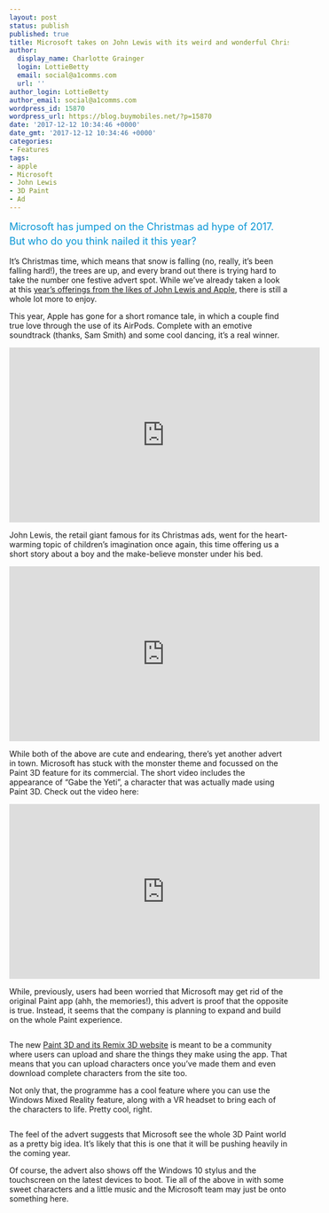 ```yaml
---
layout: post
status: publish
published: true
title: Microsoft takes on John Lewis with its weird and wonderful Christmas ad
author:
  display_name: Charlotte Grainger
  login: LottieBetty
  email: social@a1comms.com
  url: ''
author_login: LottieBetty
author_email: social@a1comms.com
wordpress_id: 15870
wordpress_url: https://blog.buymobiles.net/?p=15870
date: '2017-12-12 10:34:46 +0000'
date_gmt: '2017-12-12 10:34:46 +0000'
categories:
- Features
tags:
- apple
- Microsoft
- John Lewis
- 3D Paint
- Ad
---
```

<p><span class="postStandFirst" style="color: #0896d5; line-height: 26px; font-size: 18px;">Microsoft has jumped on the Christmas ad hype of 2017. But who do you think nailed it this year?</span></p>
<p>It&rsquo;s Christmas time, which means that snow is falling (no, really, it&rsquo;s been falling hard!), the trees are up, and every brand out there is trying hard to take the number one festive advert spot. While we&rsquo;ve already taken a look at this <a href="https://blog.buymobiles.net/features/has-apple-dethroned-john-lewis-as-the-king-of-christmas-adverts">year&rsquo;s offerings from the likes of John Lewis and Apple</a>, there is still a whole lot more to enjoy.</p>
<p>This year, Apple has gone for a short romance tale, in which a couple find true love through the use of its AirPods. Complete with an emotive soundtrack (thanks, Sam Smith) and some cool dancing, it&rsquo;s a real winner.</p>
<p><iframe src="https://www.youtube.com/embed/kIaNP4_0eBo" width="560" height="315" frameborder="0" allowfullscreen="allowfullscreen"></iframe></p>
<p>John Lewis, the retail giant famous for its Christmas ads, went for the heart-warming topic of children&rsquo;s imagination once again, this time offering us a short story about a boy and the make-believe monster under his bed.</p>
<p><iframe src="https://www.youtube.com/embed/Jw1Y-zhQURU" width="560" height="315" frameborder="0" allowfullscreen="allowfullscreen"></iframe></p>
<p>While both of the above are cute and endearing, there&rsquo;s yet another advert in town. Microsoft has stuck with the monster theme and focussed on the Paint 3D feature for its commercial. The short video includes the appearance of &ldquo;Gabe the Yeti&rdquo;, a character that was actually made using Paint 3D. Check out the video here:</p>
<p><iframe src="https://www.youtube.com/embed/QVtgtJQ8AZM" width="560" height="315" frameborder="0" allowfullscreen="allowfullscreen"></iframe></p>
<p>While, previously, users had been worried that Microsoft may get rid of the original Paint app (ahh, the memories!), this advert is proof that the opposite is true. Instead, it seems that the company is planning to expand and build on the whole Paint experience.</p>
<p><img class="aligncenter size-full wp-image-15878" src="https://lh3.googleusercontent.com/A0t88tLJ9VEoMKZlxWMf65n39RrxB9YQVREXYtF5Yf_co698MJJhlykIYNWyXL3vLapqulyaIVPqUaz23VSNOU8=s0" alt="" /></p>
<p>The new <a href="https://www.theverge.com/2016/10/26/13380524/microsoft-paint-app-announced-watch-release-date-watch-demo">Paint 3D and its Remix 3D website</a> is meant to be a community where users can upload and share the things they make using the app. That means that you can upload characters once you&rsquo;ve made them and even download complete characters from the site too.</p>
<p>Not only that, the programme has a cool feature where you can use the Windows Mixed Reality feature, along with a VR headset to bring each of the characters to life. Pretty cool, right.</p>
<p><img class="aligncenter size-full wp-image-15877" src="https://lh3.googleusercontent.com/CvRmO5G4IYi7dKsvLx_sFDeS-vF942WKKOnPZeBfDmph_rEKRaeOHiIYRHSsSOsl6fsOGNBWMlybqe-6g5G7ls_4=s0" alt="" /></p>
<p>The feel of the advert suggests that Microsoft see the&nbsp;whole 3D Paint world as a pretty big idea. It&rsquo;s likely that this is one that it will be pushing heavily in the coming year.</p>
<p>Of course, the advert also shows off the Windows 10 stylus and the touchscreen on the latest devices to boot. Tie all of the above in with some sweet characters and a little music and the Microsoft team may just be onto something here.</p>
<p><img class="aligncenter size-full wp-image-15879" src="https://lh3.googleusercontent.com/OVVbRqDfiU9OhP1GqOeeWgh0lf2mEAOBqWl25iJr5fKuQsxrdsL9NJyQoKyGOQ7RLV1u-JLOjZhBV9_DpPpqAFWU=s0" alt="" /></p>
